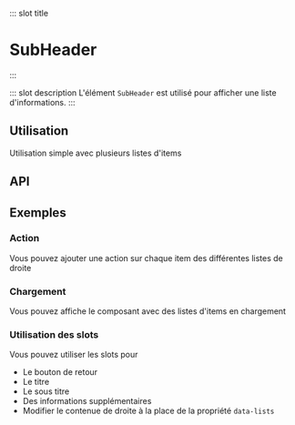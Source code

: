 ::: slot title
# SubHeader
:::

::: slot description
L'élément `SubHeader` est utilisé pour afficher une liste d'informations.
:::

## Utilisation

Utilisation simple avec plusieurs listes d'items

<DocExample
  eager
  file="patterns/sub-header/examples/sub-header"
/>

## API

<DocApi
	:value="['SubHeader']"
	:api="{
		SubHeader: {
			props: [
				{
					name: 'hideBackBtn',
					defaultValue: 'false',
					type: 'boolean',
					description: 'Masquer le bouton de retour.'
				},
				{
					name: 'backBtnText',
					defaultValue: 'Retour',
					type: 'string',
					description: 'Le texte du bouton retour.'
				},
				{
					name: 'titleText',
					required: 'true',
					type: 'string',
					description: 'Sous titre.'
				},
				{
					name: 'subTitleText',
					defaultValue: 'undefined',
					type: 'string',
					description: 'Sous-titre du SubHeader.'
				},
				{
					name: 'dataLists',
					defaultValue: 'undefined',
					type: 'DataListsItem[]',
					description: 'Liste des composants DataList en mode colonne.'
				},
				{
					name: 'loading',
					defaultValue: 'false',
					type: 'boolean',
					description: 'Liste des composants DataList en mode colonne.'
				}
			],
			slots: [
				{
					name: 'back-btn',
					description: 'Slot pour remplacer le bouton de retour.'
				},
				{
					name: 'title',
					description: 'Slot pour personaliser le titre.'
				},
				{
					name: 'sub-title',
					description: 'Slot pour personaliser le sous titre.'
				},
				{
					name: 'additional-informations',
					description: 'Slot pour ajouter des informations complémentaires.'
				},
				{
					name: 'right-content',
					description: 'Slot pour remplacer la `DataList` dans le contenue de droite.'
				}
			]
		}
	}"
/>

## Exemples

### Action

Vous pouvez ajouter une action sur chaque item des différentes listes de droite

<DocExample file="patterns/sub-header/examples/sub-header-action" />

### Chargement

Vous pouvez affiche le composant avec des listes d'items en chargement

<DocExample file="patterns/sub-header/examples/sub-header-loading" />

### Utilisation des slots

Vous pouvez utiliser les slots pour 
- Le bouton de retour
- Le titre
- Le sous titre
- Des informations supplémentaires
- Modifier le contenue de droite à la place de la propriété `data-lists`

<DocExample file="patterns/sub-header/examples/sub-header-slots" />
